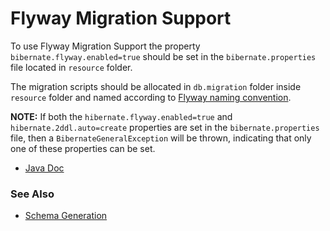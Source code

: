 # Flyway Migration Support

To use Flyway Migration Support the property `bibernate.flyway.enabled=true` should be set in the `bibernate.properties` file located in `resource` folder.

The migration scripts should be allocated in `db.migration` folder inside `resource` folder and named according to [Flyway naming convention](https://documentation.red-gate.com/fd/migrations-184127470.html).

**NOTE:** If both the `hibernate.flyway.enabled=true` and `hibernate.2ddl.auto=create` properties are set in the `bibernate.properties` file, then a `BibernateGeneralException` will be thrown, indicating that only one of these properties can be set.

- [Java Doc](https://blyznytsiaorg.github.io/bibernate-core-javadoc/io/github/blyznytsiaorg/bibernate/config/FlywayConfiguration.html)

### See Also

- [Schema Generation]()
